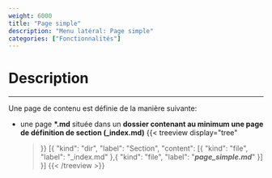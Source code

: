 ```yaml
---
weight: 6000
title: "Page simple"
description: "Menu latéral: Page simple"
categories: ["Fonctionnalités"]
---
```


# Description
---

Une page de contenu est définie de la manière suivante:
* une page **\*.md** située dans un **dossier contenant au minimum une page de définition de section (_index.md)**
    {{< treeview
        display="tree"
    >}}
        [{
            "kind": "dir",
            "label": "Section",
                "content": [{
                    "kind": "file",
                    "label": "_index.md"
                  },{
                    "kind": "file",
                    "label": "***page_simple.md***"
                  }]
        }]
    {{< /treeview >}}